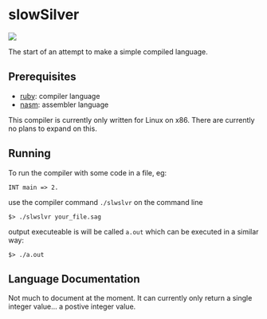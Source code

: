 # slowSilver

![](https://github.com/ffgi-es/slowSilver/workflows/main.yml/badge.svg)

The start of an attempt to make a simple compiled language.

## Prerequisites

- [ruby](https://www.ruby-lang.org/): compiler language
- [nasm](https://www.nasm.us/): assembler language

This compiler is currently only written for Linux on x86.
There are currently no plans to expand on this.

## Running

To run the compiler with some code in a file, eg:
```
INT main => 2.
```
use the compiler command `./slwslvr` on the command line
```
$> ./slwslvr your_file.sag
```
output executeable is will be called `a.out` which can
be executed in a similar way:
```
$> ./a.out
```

## Language Documentation

Not much to document at the moment. It can currently only return
a single integer value... a postive integer value.
